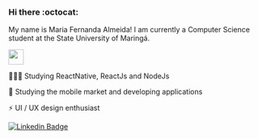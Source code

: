 ### Hi there :octocat:

My name is Maria Fernanda Almeida! I am currently a Computer Science student at the State University of Maringá.

[<img src = "https://user-images.githubusercontent.com/50887367/87610217-250d7d80-c6db-11ea-9591-298487c2f665.png" width="30px"/>](https://www.linkedin.com/in/maria-fernanda-almeida-oliveira-882944187/) 

👨🏻‍💻  Studying ReactNative, ReactJs and NodeJs

:iphone: Studying the mobile market and developing applications

:zap: UI / UX design enthusiast

[![Linkedin Badge](https://img.shields.io/badge/linkedin-%230077B5.svg?&style=for-the-badge&logo=linkedin&logoColor=white)](https://www.linkedin.com/in/maria-fernanda-almeida-oliveira-882944187/) 



